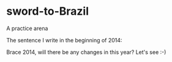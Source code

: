 sword-to-Brazil
===============

A practice arena 

The sentence I write in the beginning of 2014:

Brace 2014, will there be any changes in this year? Let's see :-)
